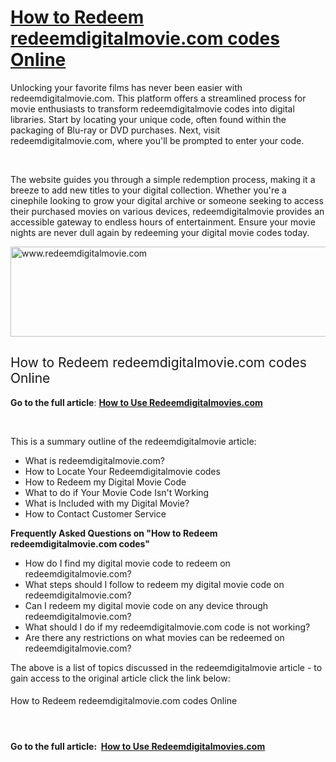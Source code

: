 <h1><a href="https://www.clipsit.net/www-redeemdigitalmovie-com-redeem-disney-movie-online/"><b>How to Redeem redeemdigitalmovie.com codes Online</b></a></h1>
<span style="font-weight: 400;">Unlocking your favorite films has never been easier with redeemdigitalmovie.com. This platform offers a streamlined process for movie enthusiasts to transform redeemdigitalmovie codes into digital libraries. Start by locating your unique code, often found within the packaging of Blu-ray or DVD purchases. Next, visit redeemdigitalmovie.com, where you'll be prompted to enter your code. </span>

&nbsp;

<span style="font-weight: 400;">The website guides you through a simple redemption process, making it a breeze to add new titles to your digital collection. Whether you're a cinephile looking to grow your digital archive or someone seeking to access their purchased movies on various devices, redeemdigitalmovie provides an accessible gateway to endless hours of entertainment. Ensure your movie nights are never dull again by redeeming your digital movie codes today.</span>

<img class="alignnone size-full wp-image-11319" src="https://www.clipsit.net/wp-content/uploads/2020/11/redeemdigitalmovie-code.jpg" alt="www.redeemdigitalmovie.com" width="912" height="144" />
<h2><span style="font-weight: 400;">How to Redeem redeemdigitalmovie.com codes Online</span></h2>
<b>Go to the full article</b><span style="font-weight: 400;">: </span><a href="https://www.clipsit.net/www-redeemdigitalmovie-com-redeem-disney-movie-online/"><b>How to Use Redeemdigitalmovies.com</b></a>

&nbsp;

<span style="font-weight: 400;">This is a summary outline of the redeemdigitalmovie article: </span>
<ul>
 	<li style="font-weight: 400;" aria-level="1"><span style="font-weight: 400;">What is redeemdigitalmovie.com?</span></li>
 	<li style="font-weight: 400;" aria-level="1"><span style="font-weight: 400;">How to Locate Your Redeemdigitalmovie codes</span></li>
 	<li style="font-weight: 400;" aria-level="1"><span style="font-weight: 400;">How to Redeem my Digital Movie Code</span></li>
 	<li style="font-weight: 400;" aria-level="1"><span style="font-weight: 400;">What to do if Your Movie Code Isn't Working</span></li>
 	<li style="font-weight: 400;" aria-level="1"><span style="font-weight: 400;">What is Included with my Digital Movie?</span></li>
 	<li style="font-weight: 400;" aria-level="1"><span style="font-weight: 400;">How to Contact Customer Service</span></li>
</ul>
<b>Frequently Asked Questions on "How to Redeem redeemdigitalmovie.com codes"</b>
<ul>
 	<li style="font-weight: 400;" aria-level="1"><span style="font-weight: 400;">How do I find my digital movie code to redeem on redeemdigitalmovie.com?</span></li>
 	<li style="font-weight: 400;" aria-level="1"><span style="font-weight: 400;">What steps should I follow to redeem my digital movie code on redeemdigitalmovie.com?</span></li>
 	<li style="font-weight: 400;" aria-level="1"><span style="font-weight: 400;">Can I redeem my digital movie code on any device through redeemdigitalmovie.com?</span></li>
 	<li style="font-weight: 400;" aria-level="1"><span style="font-weight: 400;">What should I do if my redeemdigitalmovie.com code is not working?</span></li>
 	<li style="font-weight: 400;" aria-level="1"><span style="font-weight: 400;">Are there any restrictions on what movies can be redeemed on redeemdigitalmovie.com?</span></li>
</ul>
<span style="font-weight: 400;">The above is a list of topics discussed in the redeemdigitalmovie article - to gain access to the original article click the link below:</span>
<h4><span style="font-weight: 400;">How to Redeem redeemdigitalmovie.com codes Online</span></h4>
&nbsp;
<h4><b>Go to the full article:  </b><a href="https://www.clipsit.net/www-redeemdigitalmovie-com-redeem-disney-movie-online/"><b>How to Use Redeemdigitalmovies.com</b></a></h4>
